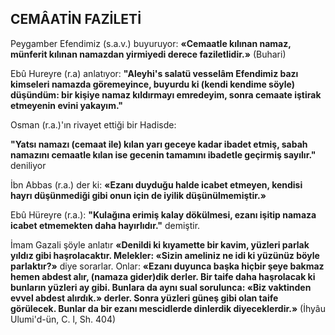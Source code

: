 ## CEMÂATİN FAZİLETİ

Peygamber Efendimiz (s.a.v.) buyuruyor: **«Cemaatle kılınan namaz, münferit kılınan na­mazdan yirmiyedi derece faziletlidir.»** (Buhari)

Ebû Hureyre (r.a) anlatıyor: **"Aleyhi's salatü vesselâm Efendimiz bazı kimseleri namaz­da göremeyince, buyurdu ki (kendi kendime söyle) düşündüm: bir kişiye namaz kıldırmayı emredeyim, sonra cemaate iştirak etmeyenin evini yakayım."**

Osman (r.a.)'ın rivayet ettiği bir Hadisde:

**"Yatsı namazı (cemaat ile) kılan yarı geceye kadar ibadet etmiş, sabah namazını cemaatle kılan ise gecenin tamamını ibadetle geçirmiş sayılır."** deniliyor

İbn Abbas (r.a.) der ki: **«Ezanı duyduğu halde icabet etmeyen, kendisi hayrı düşünmedi­ği gibi onun için de iyilik düşünülmemiştir.»**

Ebû Hüreyre (r.a.): **"Kulağına erimiş kalay dökülmesi, ezanı işitip namaza icabet etmemekten daha hayırlıdır."** demiştir.

İmam Gazali şöyle anlatır **«Denildi ki kıyamette bir kavim, yüzleri parlak yıldız gibi haşrolacaktır. Melekler: «Sizin ameliniz ne idi ki yüzünüz böyle parlaktır?»** diye sorarlar. Onlar: **«Ezanı duyunca başka hiçbir şeye bakmaz hemen abdest alır, (namaza gider)dik derler. Bir taife daha haşrolacak ki bunların yüzleri ay gi­bi. Bunlara da aynı sual sorulunca: «Biz vak­tinden evvel abdest alırdık.» derler. Sonra yüz­leri güneş gibi olan taife görülecek. Bunlar da bir ezanı mescidlerde dinlerdik diyeceklerdir.»** (İhyâu Ulumi'd-ün, C. l, Sh. 404)
